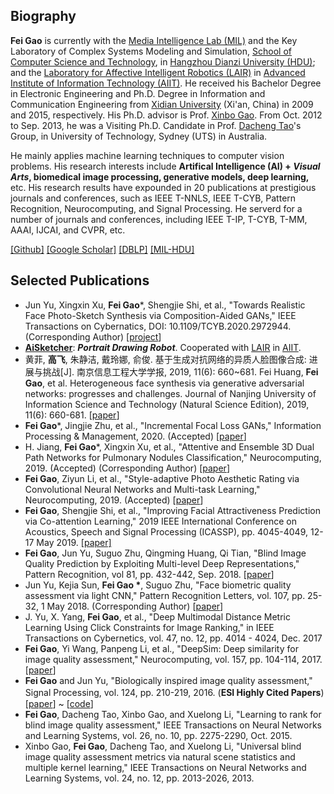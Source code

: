 <!-- 
``` 
Good times, hard times, but never bad times. —— Steve Jobs
```
-->

## Biography

**Fei Gao** is currently with the [Media Intelligence Lab (MIL)](http://mil.hdu.edu.cn/) and the Key Laboratory of Complex Systems Modeling and Simulation, [School of Computer Science and Technology](http://computer.hdu.edu.cn/), in [Hangzhou Dianzi University (HDU)](http://www.hdu.edu.cn/); and  the [Laboratory for Affective Intelligent Robotics (LAIR)](http://aiit.org.cn/index.php/Service/index/catids/3/id/46/selectid/46/pid/19) in [Advanced Institute of Information Technology (AIIT)](http://aiit.org.cn/). He received his Bachelor Degree in Electronic Engineering and Ph.D. Degree in Information and Communication Engineering from [Xidian University](http://www.xidian.edu.cn/) (Xi'an, China) in 2009 and 2015, respectively. His Ph.D. advisor is Prof. [Xinbo Gao](http://see.xidian.edu.cn/faculty/xbgao/). From Oct. 2012 to Sep. 2013, he was a Visiting Ph.D. Candidate in Prof. [Dacheng Tao](http://www.uts.edu.au/staff/dacheng.tao/)'s Group, in University of Technology, Sydney (UTS) in Australia. 


He mainly applies machine learning techniques to computer vision problems. His research interests include **Artifical Intelligence (AI) + *Visual Arts*, biomedical image processing, generative models, deep learning,** etc. His research results have expounded in 20 publications at prestigious journals and conferences, such as IEEE T-NNLS, IEEE T-CYB, Pattern Recognition, Neurocomputing, and Signal Processing. He serverd for a number of journals and conferences, including IEEE T-IP, T-CYB, T-MM, AAAI, IJCAI, and CVPR, etc.

[[Github]](https://github.com/fei-hdu)    [[Google Scholar]](https://scholar.google.com/citations?user=wawnisoAAAAJ&hl=en)    [[DBLP]](https://dblp.org/pid/16/722-6)   [[MIL-HDU]](http://mil.hdu.edu.cn/people/fei_gao/index.html)

## Selected Publications

- Jun Yu, Xingxin Xu, **Fei Gao**\*, Shengjie Shi, et al., "Towards Realistic Face Photo-Sketch Synthesis via Composition-Aided GANs," IEEE Transactions on Cybernatics,  DOI: 10.1109/TCYB.2020.2972944.  (Corresponding Author) [[project](https://fei-hdu.github.io/ca-gan/)]
- [**AiSketcher**](https://ricelll.github.io/AiSketcher/): ***Portrait Drawing Robot***.  Cooperated with [LAIR](http://aiit.org.cn/index.php/Service/index/catids/3/id/46/selectid/46/pid/19) in [AIIT](http://aiit.org.cn/). 
- 黄菲, **高飞**, 朱静洁, 戴玲娜, 俞俊. 基于生成对抗网络的异质人脸图像合成: 进展与挑战[J]. 南京信息工程大学学报, 2019, 11(6): 660~681. 
  Fei Huang, **Fei Gao**, et al. Heterogeneous face synthesis via generative adversarial networks: progresses and challenges. Journal of Nanjing University of Information Science and Technology (Natural Science Edition), 2019, 11(6): 660-681. [[paper](http://nxdxb.cnjournals.org/ch/reader/view_abstract.aspx?file_no=20190604&flag=1)]
- **Fei Gao***,  Jingjie Zhu, et al., "Incremental Focal Loss GANs," Information Processing & Management, 2020. (Accepted) [[paper](https://www.sciencedirect.com/science/article/pii/S003132031830150X)]
- H. Jiang, **Fei Gao***, Xingxin Xu, et al., "Attentive and Ensemble 3D Dual Path Networks for Pulmonary Nodules Classification," Neurocomputing, 2019. (Accepted) (Corresponding Author)  [[paper](https://www.sciencedirect.com/science/article/pii/S0925231219310446)]
- **Fei Gao**, Ziyun Li, et al., "Style-adaptive Photo Aesthetic Rating via Convolutional Neural Networks and Multi-task Learning," Neurocomputing, 2019. (Accepted)  [[paper](https://www.sciencedirect.com/science/article/pii/S0925231219309154)]
- **Fei Gao**, Shengjie Shi, et al., "Improving Facial Attractiveness Prediction via Co-attention Learning," 2019 IEEE International Conference on Acoustics, Speech and Signal Processing (ICASSP), pp. 4045-4049, 12-17 May 2019. [[paper]](https://xplorestaging.ieee.org/document/8683112?denied=) 
- **Fei Gao**, Jun Yu, Suguo Zhu, Qingming Huang, Qi Tian, "Blind Image Quality Prediction by Exploiting Multi-level Deep Representations," Pattern Recognition, vol 81, pp. 432-442, Sep. 2018. [[paper](https://www.sciencedirect.com/science/article/pii/S003132031830150X)]
- Jun Yu, Kejia Sun, **Fei Gao \***, Suguo Zhu, "Face biometric quality assessment via light CNN," Pattern Recognition Letters, vol. 107, pp. 25-32, 1 May 2018. (Corresponding Author) [[paper](https://www.sciencedirect.com/science/article/pii/S0167865517302477)]
- J. Yu, X. Yang, **Fei Gao**, et al., "Deep Multimodal Distance Metric Learning Using Click Constraints for Image Ranking," in IEEE Transactions on Cybernetics, vol. 47, no. 12, pp. 4014 - 4024, Dec. 2017 
- **Fei Gao**, Yi Wang, Panpeng Li, et al., "DeepSim: Deep similarity for image quality assessment," Neurocomputing, vol. 157, pp. 104-114, 2017. [[paper](https://www.sciencedirect.com/science/article/pii/S0925231217301480)]
- **Fei Gao** and Jun Yu, "Biologically inspired image quality assessment," Signal Processing, vol. 124, pp. 210-219, 2016. (**ESI Highly Cited Papers**)　[[paper](https://www.sciencedirect.com/science/article/pii/S0165168415002856)] ~ [[code](http://mil.hdu.edu.cn/people/fei_gao/code/FR_BIFS.zip)]
- **Fei Gao**, Dacheng Tao, Xinbo Gao, and Xuelong Li, "Learning to rank for blind image quality assessment," IEEE Transactions on Neural Networks and Learning Systems, vol. 26, no. 10, pp. 2275-2290, Oct. 2015. 
- Xinbo Gao, **Fei Gao**, Dacheng Tao, and Xuelong Li, "Universal blind image quality assessment metrics via natural scene statistics and multiple kernel learning," IEEE Transactions on Neural Networks and Learning Systems, vol. 24, no. 12, pp. 2013-2026, 2013. 

